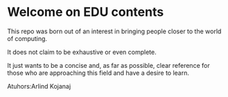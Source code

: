 # Welcome on EDU contents

This repo was born out of an interest in bringing people closer to the world of computing.

It does not claim to be exhaustive or even complete.

It just wants to be a concise and, as far as possible, clear reference for those who are approaching this field and have a desire to learn.




Atuhors:Arlind Kojanaj